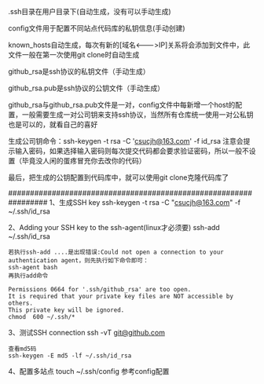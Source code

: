 .ssh目录在用户目录下(自动生成，没有可以手动生成)

config文件用于配置不同站点代码库的私钥信息(手动创建)

known_hosts自动生成，每次有新的[域名<--->IP]关系将会添加到文件中，此文件一般在第一次使用git clone时自动生成

github_rsa是ssh协议的私钥文件（手动生成）

github_rsa.pub是ssh协议的公钥文件（手动生成）


github_rsa与github_rsa.pub文件是一对，config文件中每新增一个host的配置，一般需要生成一对公司钥来支持ssh协议，当然所有仓库统一使用一对公私钥也是可以的，就看自己的喜好

生成公司钥命令：ssh-keygen -t rsa -C 'csucjh@163.com' -f id_rsa 注意会提示输入密码，如果选择输入密码则每次提交代码都会要求验证密码，所以一般不设置（毕竟没人闲的蛋疼冒充你去改你的代码）

最后，把生成的公钥配置到代码库中，就可以使用git clone克隆代码库了


#################################################################
1、生成SSH key
	ssh-keygen -t rsa -C "csucjh@163.com" -f ~/.ssh/id_rsa

2、Adding your SSH key to the ssh-agent(linux才必须要)
	ssh-add ~/.ssh/id_rsa

	若执行ssh-add ....是出现错误:Could not open a connection to your authentication agent，则先执行如下命令即可：
	ssh-agent bash
	再执行add命令

	Permissions 0664 for '.ssh/github_rsa' are too open.
	It is required that your private key files are NOT accessible by others.
	This private key will be ignored.
	chmod  600 ~/.ssh/*


3、测试SSH connection
	ssh -vT git@github.com

	查看md5码
	ssh-keygen -E md5 -lf ~/.ssh/id_rsa

4、配置多站点
	touch ~/.ssh/config
	参考config配置